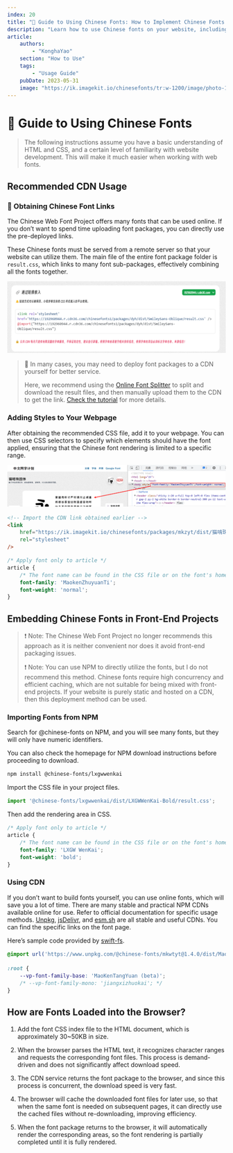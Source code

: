 ```yaml
---
index: 20
title: "🧭 Guide to Using Chinese Fonts: How to Implement Chinese Fonts on Your Website"
description: "Learn how to use Chinese fonts on your website, including how to obtain font links via CDN, how to add styles to your webpage, and detailed steps and considerations for embedding Chinese fonts in front-end projects. Master these techniques to make your website more attractive and professional."
article:
    authors:
        - "KonghaYao"
    section: "How to Use"
    tags:
        - "Usage Guide"
    pubDate: 2023-05-31
    image: "https://ik.imagekit.io/chinesefonts/tr:w-1200/image/photo-1508804185872-d7badad00f7d.jfif"
---
```


# 🧭 Guide to Using Chinese Fonts

> The following instructions assume you have a basic understanding of HTML and CSS, and a certain level of familiarity with website development. This will make it much easier when working with web fonts.

## Recommended CDN Usage

### 🔗 Obtaining Chinese Font Links

The Chinese Web Font Project offers many fonts that can be used online. If you don’t want to spend time uploading font packages, you can directly use the pre-deployed links.

These Chinese fonts must be served from a remote server so that your website can utilize them. The main file of the entire font package folder is `result.css`, which links to many font sub-packages, effectively combining all the fonts together.

![use-url-link](/assets/use-url-link.png)

> 🔔 In many cases, you may need to deploy font packages to a CDN yourself for better service.
>
> Here, we recommend using the [Online Font Splitter](/en/online-split) to split and download the result files, and then manually upload them to the CDN to get the link. [Check the tutorial](/en/post/deploy_to_cdn/) for more details.

### Adding Styles to Your Webpage

After obtaining the recommended CSS file, add it to your webpage. You can then use CSS selectors to specify which elements should have the font applied, ensuring that the Chinese font rendering is limited to a specific range.

![](/assets/how_to_add_css_style_for_webfont.png?updatedAt=1685501397200)

```html
<!-- Import the CDN link obtained earlier -->
<link
    href="https://ik.imagekit.io/chinesefonts/packages/mkzyt/dist/猫啃珠圆体/result.css"
    rel="stylesheet"
/>
```

```css
/* Apply font only to article */
article {
    /* The font name can be found in the CSS file or on the font's homepage */
    font-family: 'MaokenZhuyuanTi';
    font-weight: 'normal';
}
```

## Embedding Chinese Fonts in Front-End Projects

> ❗ Note: The Chinese Web Font Project no longer recommends this approach as it is neither convenient nor does it avoid front-end packaging issues.
>
> ❗ Note: You can use NPM to directly utilize the fonts, but I do not recommend this method. Chinese fonts require high concurrency and efficient caching, which are not suitable for being mixed with front-end projects. If your website is purely static and hosted on a CDN, then this deployment method can be used.

### Importing Fonts from NPM

Search for @chinese-fonts on NPM, and you will see many fonts, but they will only have numeric identifiers.

You can also check the homepage for NPM download instructions before proceeding to download.

```sh
npm install @chinese-fonts/lxgwwenkai
```

Import the CSS file in your project files.

```ts
import '@chinese-fonts/lxgwwenkai/dist/LXGWWenKai-Bold/result.css';
```

Then add the rendering area in CSS.

```css
/* Apply font only to article */
article {
    /* The font name can be found in the CSS file or on the font's homepage */
    font-family: 'LXGW WenKai';
    font-weight: 'bold';
}
```

### Using CDN

If you don’t want to build fonts yourself, you can use online fonts, which will save you a lot of time. There are many stable and practical NPM CDNs available online for use. Refer to official documentation for specific usage methods. [Unpkg](https://www.unpkg.com/), [jsDelivr](https://www.jsdelivr.com), and [esm.sh](https://esm.sh) are all stable and useful CDNs. You can find the specific links on the font page.

Here’s sample code provided by [swift-fs](https://github.com/swift-fs).

```css
@import url('https://www.unpkg.com/@chinese-fonts/mkwtyt@1.4.0/dist/MaoKenTangYuan/result.css');

:root {
    --vp-font-family-base: 'MaoKenTangYuan (beta)';
    /* --vp-font-family-mono: 'jiangxizhuokai'; */
}
```

## How are Fonts Loaded into the Browser?

1. Add the font CSS index file to the HTML document, which is approximately 30~50KB in size.

2. When the browser parses the HTML text, it recognizes character ranges and requests the corresponding font files. This process is demand-driven and does not significantly affect download speed.

3. The CDN service returns the font package to the browser, and since this process is concurrent, the download speed is very fast.

4. The browser will cache the downloaded font files for later use, so that when the same font is needed on subsequent pages, it can directly use the cached files without re-downloading, improving efficiency.

5. When the font package returns to the browser, it will automatically render the corresponding areas, so the font rendering is partially completed until it is fully rendered.

